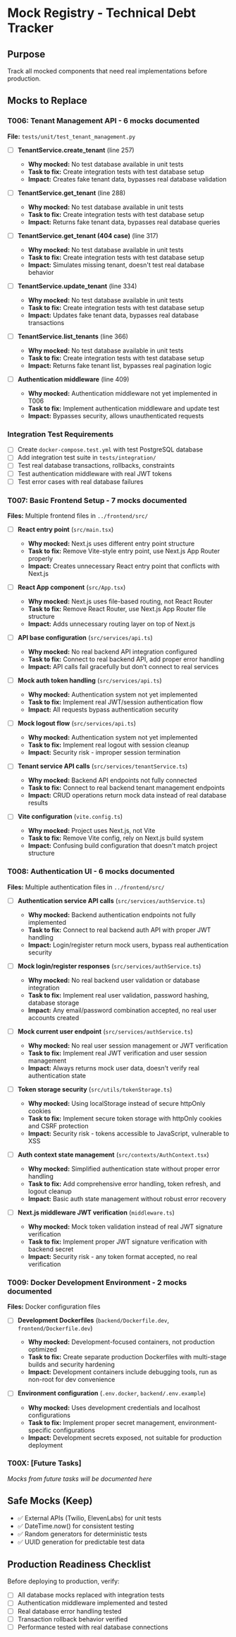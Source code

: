 # Mock Registry - Technical Debt Tracker

## Purpose
Track all mocked components that need real implementations before production.

## Mocks to Replace

### T006: Tenant Management API - 6 mocks documented
**File:** `tests/unit/test_tenant_management.py`

- [ ] **TenantService.create_tenant** (line 257)
  - **Why mocked:** No test database available in unit tests
  - **Task to fix:** Create integration tests with test database setup
  - **Impact:** Creates fake tenant data, bypasses real database validation

- [ ] **TenantService.get_tenant** (line 288)  
  - **Why mocked:** No test database available in unit tests
  - **Task to fix:** Create integration tests with test database setup
  - **Impact:** Returns fake tenant data, bypasses real database queries

- [ ] **TenantService.get_tenant (404 case)** (line 317)
  - **Why mocked:** No test database available in unit tests  
  - **Task to fix:** Create integration tests with test database setup
  - **Impact:** Simulates missing tenant, doesn't test real database behavior

- [ ] **TenantService.update_tenant** (line 334)
  - **Why mocked:** No test database available in unit tests
  - **Task to fix:** Create integration tests with test database setup
  - **Impact:** Updates fake tenant data, bypasses real database transactions

- [ ] **TenantService.list_tenants** (line 366)
  - **Why mocked:** No test database available in unit tests
  - **Task to fix:** Create integration tests with test database setup
  - **Impact:** Returns fake tenant list, bypasses real pagination logic

- [ ] **Authentication middleware** (line 409)
  - **Why mocked:** Authentication middleware not yet implemented in T006
  - **Task to fix:** Implement authentication middleware and update test
  - **Impact:** Bypasses security, allows unauthenticated requests

### Integration Test Requirements
- [ ] Create `docker-compose.test.yml` with test PostgreSQL database
- [ ] Add integration test suite in `tests/integration/`
- [ ] Test real database transactions, rollbacks, constraints
- [ ] Test authentication middleware with real JWT tokens
- [ ] Test error cases with real database failures

### T007: Basic Frontend Setup - 7 mocks documented
**Files:** Multiple frontend files in `../frontend/src/`

- [ ] **React entry point** (`src/main.tsx`)
  - **Why mocked:** Next.js uses different entry point structure
  - **Task to fix:** Remove Vite-style entry point, use Next.js App Router properly
  - **Impact:** Creates unnecessary React entry point that conflicts with Next.js

- [ ] **React App component** (`src/App.tsx`)
  - **Why mocked:** Next.js uses file-based routing, not React Router
  - **Task to fix:** Remove React Router, use Next.js App Router file structure
  - **Impact:** Adds unnecessary routing layer on top of Next.js

- [ ] **API base configuration** (`src/services/api.ts`)
  - **Why mocked:** No real backend API integration configured
  - **Task to fix:** Connect to real backend API, add proper error handling
  - **Impact:** API calls fail gracefully but don't connect to real services

- [ ] **Mock auth token handling** (`src/services/api.ts`)
  - **Why mocked:** Authentication system not yet implemented
  - **Task to fix:** Implement real JWT/session authentication flow
  - **Impact:** All requests bypass authentication security

- [ ] **Mock logout flow** (`src/services/api.ts`)
  - **Why mocked:** Authentication system not yet implemented
  - **Task to fix:** Implement real logout with session cleanup
  - **Impact:** Security risk - improper session termination

- [ ] **Tenant service API calls** (`src/services/tenantService.ts`)
  - **Why mocked:** Backend API endpoints not fully connected
  - **Task to fix:** Connect to real backend tenant management endpoints
  - **Impact:** CRUD operations return mock data instead of real database results

- [ ] **Vite configuration** (`vite.config.ts`)
  - **Why mocked:** Project uses Next.js, not Vite
  - **Task to fix:** Remove Vite config, rely on Next.js build system
  - **Impact:** Confusing build configuration that doesn't match project structure

### T008: Authentication UI - 6 mocks documented  
**Files:** Multiple authentication files in `../frontend/src/`

- [ ] **Authentication service API calls** (`src/services/authService.ts`)
  - **Why mocked:** Backend authentication endpoints not fully implemented
  - **Task to fix:** Connect to real backend auth API with proper JWT handling
  - **Impact:** Login/register return mock users, bypass real authentication security

- [ ] **Mock login/register responses** (`src/services/authService.ts`)
  - **Why mocked:** No real backend user validation or database integration
  - **Task to fix:** Implement real user validation, password hashing, database storage
  - **Impact:** Any email/password combination accepted, no real user accounts created

- [ ] **Mock current user endpoint** (`src/services/authService.ts`)
  - **Why mocked:** No real user session management or JWT verification
  - **Task to fix:** Implement real JWT verification and user session management
  - **Impact:** Always returns mock user data, doesn't verify real authentication state

- [ ] **Token storage security** (`src/utils/tokenStorage.ts`)
  - **Why mocked:** Using localStorage instead of secure httpOnly cookies
  - **Task to fix:** Implement secure token storage with httpOnly cookies and CSRF protection
  - **Impact:** Security risk - tokens accessible to JavaScript, vulnerable to XSS

- [ ] **Auth context state management** (`src/contexts/AuthContext.tsx`)
  - **Why mocked:** Simplified authentication state without proper error handling
  - **Task to fix:** Add comprehensive error handling, token refresh, and logout cleanup
  - **Impact:** Basic auth state management without robust error recovery

- [ ] **Next.js middleware JWT verification** (`middleware.ts`)
  - **Why mocked:** Mock token validation instead of real JWT signature verification
  - **Task to fix:** Implement proper JWT signature verification with backend secret
  - **Impact:** Security risk - any token format accepted, no real verification

### T009: Docker Development Environment - 2 mocks documented
**Files:** Docker configuration files

- [ ] **Development Dockerfiles** (`backend/Dockerfile.dev`, `frontend/Dockerfile.dev`)
  - **Why mocked:** Development-focused containers, not production optimized
  - **Task to fix:** Create separate production Dockerfiles with multi-stage builds and security hardening
  - **Impact:** Development containers include debugging tools, run as non-root for dev convenience

- [ ] **Environment configuration** (`.env.docker`, `backend/.env.example`)
  - **Why mocked:** Uses development credentials and localhost configurations
  - **Task to fix:** Implement proper secret management, environment-specific configurations
  - **Impact:** Development secrets exposed, not suitable for production deployment

### T00X: [Future Tasks]
*Mocks from future tasks will be documented here*

## Safe Mocks (Keep)
- ✅ External APIs (Twilio, ElevenLabs) for unit tests
- ✅ DateTime.now() for consistent testing  
- ✅ Random generators for deterministic tests
- ✅ UUID generation for predictable test data

## Production Readiness Checklist
Before deploying to production, verify:
- [ ] All database mocks replaced with integration tests
- [ ] Authentication middleware implemented and tested
- [ ] Real database error handling tested
- [ ] Transaction rollback behavior verified
- [ ] Performance tested with real database connections